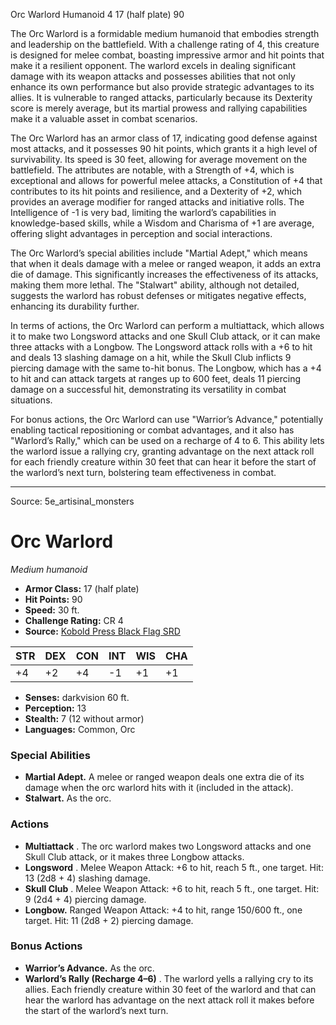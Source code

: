 <MonsterName/>Orc Warlord</MonsterName>
<CreatureType/>Humanoid</CreatureType>
<CR/>4</CR>
<AC/>17 (half plate)</AC>
<HP/>90</HP>
<summary>The Orc Warlord is a formidable medium humanoid that embodies strength and leadership on the battlefield. With a challenge rating of 4, this creature is designed for melee combat, boasting impressive armor and hit points that make it a resilient opponent. The warlord excels in dealing significant damage with its weapon attacks and possesses abilities that not only enhance its own performance but also provide strategic advantages to its allies. It is vulnerable to ranged attacks, particularly because its Dexterity score is merely average, but its martial prowess and rallying capabilities make it a valuable asset in combat scenarios.</summary>

<detail>

The Orc Warlord has an armor class of 17, indicating good defense against most attacks, and it possesses 90 hit points, which grants it a high level of survivability. Its speed is 30 feet, allowing for average movement on the battlefield. The attributes are notable, with a Strength of +4, which is exceptional and allows for powerful melee attacks, a Constitution of +4 that contributes to its hit points and resilience, and a Dexterity of +2, which provides an average modifier for ranged attacks and initiative rolls. The Intelligence of -1 is very bad, limiting the warlord’s capabilities in knowledge-based skills, while a Wisdom and Charisma of +1 are average, offering slight advantages in perception and social interactions.

The Orc Warlord’s special abilities include "Martial Adept," which means that when it deals damage with a melee or ranged weapon, it adds an extra die of damage. This significantly increases the effectiveness of its attacks, making them more lethal. The "Stalwart" ability, although not detailed, suggests the warlord has robust defenses or mitigates negative effects, enhancing its durability further.

In terms of actions, the Orc Warlord can perform a multiattack, which allows it to make two Longsword attacks and one Skull Club attack, or it can make three attacks with a Longbow. The Longsword attack rolls with a +6 to hit and deals 13 slashing damage on a hit, while the Skull Club inflicts 9 piercing damage with the same to-hit bonus. The Longbow, which has a +4 to hit and can attack targets at ranges up to 600 feet, deals 11 piercing damage on a successful hit, demonstrating its versatility in combat situations.

For bonus actions, the Orc Warlord can use "Warrior’s Advance," potentially enabling tactical repositioning or combat advantages, and it also has "Warlord’s Rally," which can be used on a recharge of 4 to 6. This ability lets the warlord issue a rallying cry, granting advantage on the next attack roll for each friendly creature within 30 feet that can hear it before the start of the warlord’s next turn, bolstering team effectiveness in combat.</detail>



---

Source: 5e_artisinal_monsters

# Orc Warlord

*Medium humanoid*

- **Armor Class:** 17 (half plate)
- **Hit Points:** 90
- **Speed:** 30 ft.
- **Challenge Rating:** CR 4
- **Source:** [Kobold Press Black Flag SRD](https://koboldpress.com/black-flag-roleplaying/)

| STR | DEX | CON | INT | WIS | CHA |
| --- | --- | --- | --- | --- | --- |
| +4 | +2 | +4 | -1 | +1 | +1 |

- **Senses:** darkvision 60 ft.
- **Perception:** 13
- **Stealth:** 7 (12 without armor)
- **Languages:** Common, Orc

### Special Abilities

- **Martial Adept.** A melee or ranged weapon deals one extra die of its damage when the orc warlord hits with it (included in the attack).
- **Stalwart.** As the orc.

### Actions

- **Multiattack** . The orc warlord makes two Longsword attacks and one Skull Club attack, or it makes three Longbow attacks.
- **Longsword** . Melee Weapon Attack: +6 to hit, reach 5 ft., one target. Hit: 13 (2d8 + 4) slashing damage.
- **Skull Club** . Melee Weapon Attack: +6 to hit, reach 5 ft., one target. Hit: 9 (2d4 + 4) piercing damage.
- **Longbow.** Ranged Weapon Attack: +4 to hit, range 150/600 ft., one target. Hit: 11 (2d8 + 2) piercing damage.

### Bonus Actions

- **Warrior’s Advance.** As the orc.
- **Warlord’s Rally (Recharge 4–6)** . The warlord yells a rallying cry to its allies. Each friendly creature within 30 feet of the warlord and that can hear the warlord has advantage on the next attack roll it makes before the start of the warlord’s next turn.



